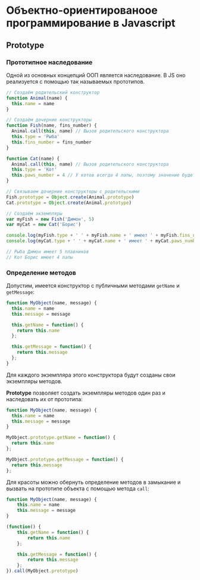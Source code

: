 # Объектно-ориентированоое программирование в Javascript
## Prototype
### Прототипное наследование
Одной из основных концепций ООП является наследование. В JS оно реализуется с помощью так называемых прототипов.
```javascript
// Создаём родительский конструктор
function Animal(name) {
  this.name = name
}

// Создаём дочерние конструкторы
function Fish(name, fins_number) {
  Animal.call(this, name) // Вызов родительского конструктора
  this.type = 'Рыба'
  this.fins_number = fins_number
}

function Cat(name) {
  Animal.call(this, name) // Вызов родительского конструктора
  this.type = 'Кот'
  this.paws_number = 4 // У котов всегда 4 лапы, поэтому значение будет по умолчанию
}

// Связываем дочерние конструкторы с родительскими
Fish.prototype = Object.create(Animal.prototype)
Cat.prototype = Object.create(Animal.prototype)

// Создаём экземпляры
var myFish = new Fish('Димон', 5)
var myCat = new Cat('Борис')

console.log(myFish.type + ' ' + myFish.name + ' имеет ' + myFish.fins_number + ' плавников')
console.log(myCat.type + ' ' + myCat.name + ' имеет ' + myCat.paws_number + ' лапы')

// Рыба Димон имеет 5 плавников
// Кот Борис имеет 4 лапы
```
### Определение методов
Допустим, имеется конструктор с публичными методами `getName` и `getMessage`:
```javascript
function MyObject(name, message) {
  this.name = name
  this.message = message

  this.getName = function() {
    return this.name
  };

  this.getMessage = function() {
    return this.message
  };
}
```
Для каждого экземпляра этого конструктора будут созданы свои экземпляры методов.

**Prototype** позволяет создать экземпляры методов один раз и наследовать их от прототипа:
```javascript
function MyObject(name, message) {
  this.name = name
  this.message = message
}

MyObject.prototype.getName = function() {
  return this.name
};

MyObject.prototype.getMessage = function() {
  return this.message
};
```
Для красоты можно обернуть определение методов в замыкание и вызвать на прототипе объекта с помощью метода `call`:
```javascript
function MyObject(name, message) {
    this.name = name
    this.message = message
}

(function() {
    this.getName = function() {
        return this.name
    };

    this.getMessage = function() {
        return this.message
    };
}).call(MyObject.prototype)
```